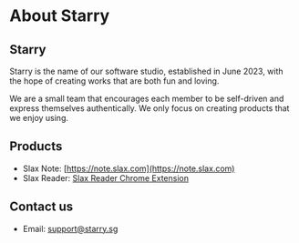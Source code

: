 # About Starry

## Starry

Starry is the name of our software studio, established in June 2023, with the hope of creating works that are both fun and loving.

We are a small team that encourages each member to be self-driven and express themselves authentically. We only focus on creating products that we enjoy using.

## Products

- Slax Note: [https://note.slax.com](https://note.slax.com)
- Slax Reader: [Slax Reader Chrome Extension](https://chromewebstore.google.com/detail/slax-reader/gdnhaajlomjkhahnmiijphnodkcfikfd)

## Contact us

- Email: [support@starry.sg](mailto:support@starry.sg)